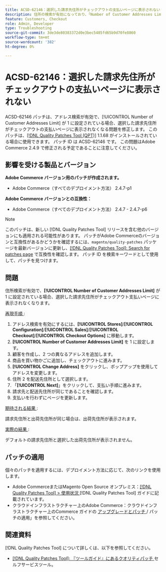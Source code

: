 ```yaml
---
title: ACSD-62146：選択した請求先住所がチェックアウトの支払いページに表示されない
description: 住所の検索が有効になっており、「Number of Customer Addresses Limit」が 1 に設定されている場合、選択した請求先住所がチェックアウトの支払いページに表示されなくなるAdobe Commerceの問題を修正するために、ACSD-62146 パッチを適用してください。
feature: Customers, Checkout
role: Admin, Developer
type: Troubleshooting
source-git-commit: 3de3de80383372d0e3bec5485fd65b9d70fe8860
workflow-type: tm+mt
source-wordcount: '382'
ht-degree: 0%

---
```



# ACSD-62146：選択した請求先住所がチェックアウトの支払いページに表示されない

ACSD-62146 パッチは、アドレス検索が有効で、[!UICONTROL Number of Customer Addresses Limit] が 1 に設定されている場合、選択した請求先住所がチェックアウトの支払いページに表示されなくなる問題を修正します。 このパッチは、[[!DNL Quality Patches Tool (QPT)]](/help/tools/quality-patches-tool/quality-patches-tool-to-self-serve-quality-patches.md) 1.1.68 がインストールされている場合に使用できます。 パッチ ID は ACSD-62146 です。 この問題はAdobe Commerce 2.4.9 で修正される予定であることに注意してください。

## 影響を受ける製品とバージョン

**Adobe Commerce バージョン用のパッチが作成されます。**

* Adobe Commerce（すべてのデプロイメント方法） 2.4.7-p1

**Adobe Commerce バージョンとの互換性：**

* Adobe Commerce（すべてのデプロイメント方法） 2.4.7 - 2.4.7-p6

>[!NOTE]
>
>このパッチは、新しい [!DNL Quality Patches Tool] リリースを含む他のバージョンにも適用される可能性があります。 パッチがAdobe Commerceのバージョンと互換性があるかどうかを確認するには、`magento/quality-patches` パッケージを最新バージョンに更新し、[[!DNL Quality Patches Tool]: Search for patches page](https://experienceleague.adobe.com/tools/commerce-quality-patches/index.html) で互換性を確認します。 パッチ ID を検索キーワードとして使用して、パッチを見つけます。

## 問題

住所検索が有効で、**[!UICONTROL Number of Customer Addresses Limit]** が 1 に設定されている場合、選択した請求先住所がチェックアウト支払いページに表示されなくなります。

<u> 再現手順 </u>:

1. アドレス検索を有効にするには、**[!UICONTROL Stores]**/**[!UICONTROL Configuration]**/**[!UICONTROL Sales]**/**[!UICONTROL Checkout]**/**[!UICONTROL Checkout Options]** に移動します。
1. **[!UICONTROL Number of Customer Addresses Limit]** を 1 に設定します。
1. 顧客を作成し、2 つの異なるアドレスを追加します。
1. 商品を買い物かごに追加し、チェックアウトに進みます。
1. **[!UICONTROL Change Address]** をクリックし、ポップアップを使用してアドレスを変更します。
1. 住所 2 を配送先住所として選択します。
1. 「**[!UICONTROL Next]**」をクリックして、支払い手順に進みます。
1. 請求先と配送先住所が同じであることを確認します。
1. 支払いを行わずにページを更新します。

<u> 期待される結果 </u>:

請求先住所と出荷先住所が同じ場合は、出荷先住所が表示されます。

<u> 実際の結果 </u>:

デフォルトの請求先住所と選択した出荷先住所が表示されません。

## パッチの適用

個々のパッチを適用するには、デプロイメント方法に応じて、次のリンクを使用します。

* Adobe CommerceまたはMagento Open Source オンプレミス：[[!DNL Quality Patches Tool] > 使用状況 ](/help/tools/quality-patches-tool/usage.md)[!DNL Quality Patches Tool] ガイドに記載されています。
* クラウドインフラストラクチャー上のAdobe Commerce：クラウドインフラストラクチャー上のCommerce ガイドの [ アップグレードとパッチ ](https://experienceleague.adobe.com/docs/commerce-cloud-service/user-guide/develop/upgrade/apply-patches.html)/ パッチの適用」を参照してください。

## 関連資料

[!DNL Quality Patches Tool] について詳しくは、以下を参照してください。

* [[!DNL Quality Patches Tool]: 『ツールガイド』にあるクオリティパッチ ](/help/tools/quality-patches-tool/quality-patches-tool-to-self-serve-quality-patches.md) セルフサービスツール。
